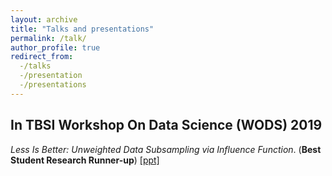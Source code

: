 ```yaml
---
layout: archive
title: "Talks and presentations"
permalink: /talk/
author_profile: true
redirect_from:
  -/talks
  -/presentation
  -/presentations
---
```


## In TBSI Workshop On Data Science (WODS) 2019
*Less Is Better: Unweighted Data Subsampling via Influence Function*. (**Best Student Research Runner-up**) [[ppt]](http://ryanwangzf.github.io/files/Subsampling_12_18_2019_tbsiwods.pdf)
